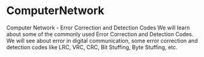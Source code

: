# ComputerNetwork
Computer Network - Error Correction and Detection Codes
We will learn about some of the commonly used Error Correction and Detection Codes. We will see about error in digital communication, some error correction and detection codes like LRC, VRC, CRC, Bit Stuffing, Byte Stuffing, etc.
